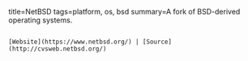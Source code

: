 title=NetBSD
tags=platform, os, bsd
summary=A fork of BSD-derived operating systems.
~~~~~~

[Website](https://www.netbsd.org/) | [Source](http://cvsweb.netbsd.org/)


